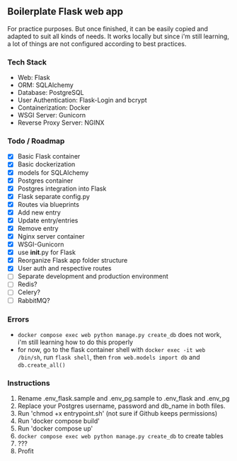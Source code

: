 ## Boilerplate Flask web app

For practice purposes. But once finished, it can be easily copied and adapted to suit all kinds of needs. It works locally but since i'm still learning, a lot of things are not configured according to best practices.

### Tech Stack
- Web: Flask
- ORM: SQLAlchemy
- Database: PostgreSQL
- User Authentication: Flask-Login and bcrypt
- Containerization: Docker
- WSGI Server: Gunicorn
- Reverse Proxy Server: NGINX

### Todo / Roadmap
- [x] Basic Flask container
- [x] Basic dockerization
- [x] models for SQLAlchemy
- [x] Postgres container
- [x] Postgres integration into Flask
- [x] Flask separate config.py
- [x] Routes via blueprints
- [x] Add new entry
- [x] Update entry/entries
- [x] Remove entry
- [x] Nginx server container
- [x] WSGI-Gunicorn
- [x] use __init__.py for Flask
- [x] Reorganize Flask app folder structure
- [x] User auth and respective routes
- [ ] Separate development and production environment
- [ ] Redis?
- [ ] Celery?
- [ ] RabbitMQ?

### Errors
- ```docker compose exec web python manage.py create_db``` does not work, i'm still learning how to do this properly
- for now, go to the flask container shell with ```docker exec -it web /bin/sh```, run ```flask shell```, then ```from web.models import db``` and ```db.create_all()```

### Instructions
1. Rename .env_flask.sample and .env_pg.sample to .env_flask and .env_pg
2. Replace your Postgres username, password and db_name in both files.
3. Run 'chmod +x entrypoint.sh' (not sure if Github keeps permissions)
4. Run 'docker compose build'
5. Run 'docker compose up'
6. ```docker compose exec web python manage.py create_db``` to create tables
7. ???
8. Profit